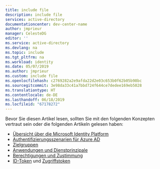```yaml
---
title: include file
description: include file
services: active-directory
documentationcenter: dev-center-name
author: jmprieur
manager: CelesteDG
editor: ''
ms.service: active-directory
ms.devlang: na
ms.topic: include
ms.tgt_pltfrm: na
ms.workload: identity
ms.date: 05/07/2019
ms.author: jmprieur
ms.custom: include file
ms.openlocfilehash: c2769282a2e9afda22d2e03c653b0f62b05b98bc
ms.sourcegitcommit: 3e98da33c41a7bbd724f644ce7dedee169eb5028
ms.translationtype: HT
ms.contentlocale: de-DE
ms.lasthandoff: 06/18/2019
ms.locfileid: "67178272"
---
```

Bevor Sie diesen Artikel lesen, sollten Sie mit den folgenden Konzepten vertraut sein oder die folgenden Artikeln gelesen haben:

- [Übersicht über die Microsoft Identity Platform](../articles/active-directory/develop/v2-overview.md)
- [Authentifizierungsszenarien für Azure AD](../articles/active-directory/develop/authentication-scenarios.md)
- [Zielgruppen](../articles/active-directory/develop/v2-supported-account-types.md)
- [Anwendungen und Dienstprinzipale](../articles/active-directory/develop/app-objects-and-service-principals.md)
- [Berechtigungen und Zustimmung](../articles/active-directory/develop/v2-permissions-and-consent.md)
- [ID-Token](../articles/active-directory/develop/id-tokens.md) und [Zugriffstoken](../articles/active-directory/develop/access-tokens.md)
